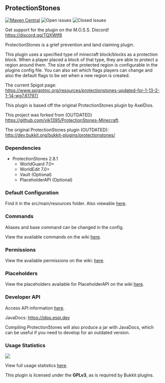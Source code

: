 ## ProtectionStones
[![Maven Central](https://img.shields.io/maven-central/v/dev.espi/protectionstones.svg?label=Maven%20Central)](https://search.maven.org/search?q=g:%22dev.espi%22%20AND%20a:%22protectionstones%22)
![Open issues](https://img.shields.io/github/issues-raw/espidev/ProtectionStones)
![Closed issues](https://img.shields.io/github/issues-closed-raw/espidev/ProtectionStones)

Get support for the plugin on the M.O.S.S. Discord! https://discord.gg/TQXWtf8

ProtectionStones is a grief prevention and land claiming plugin.

This plugin uses a specified type of minecraft block/blocks as a protection block. When a player placed a block of that type, they are able to protect a region around them. The size of the protected region is configurable in the plugins config file. You can also set which flags players can change and also the default flags to be set when a new region is created.

The current Spigot page: https://www.spigotmc.org/resources/protectionstones-updated-for-1-13-2-1-14-wg7.61797/

This plugin is based off the original ProtectionStones plugin by AxelDios.

This project was forked from (OUTDATED) https://github.com/vik1395/ProtectionStones-Minecraft.

The original ProtectionStones plugin (OUTDATED): http://dev.bukkit.org/bukkit-plugins/protectionstones/

### Dependencies
* ProtectionStones 2.8.1
  * WorldGuard 7.0+
  * WorldEdit 7.0+
  * Vault (Optional)
  * PlaceholderAPI (Optional)
  
### Default Configuration
Find it in the src/main/resources folder. Also viewable [here](https://github.com/espidev/ProtectionStones/wiki/Configuration).

### Commands
Aliases and base command can be changed in the config.

View the available commands on the wiki [here](https://github.com/espidev/ProtectionStones/wiki/Commands).

### Permissions
View the available permissions on the wiki: [here](https://github.com/espidev/ProtectionStones/wiki/Permissions).

### Placeholders
View the placeholders available for PlaceholderAPI on the wiki [here](https://github.com/espidev/ProtectionStones/wiki/Placeholders).

### Developer API

Access API information [here](https://github.com/espidev/ProtectionStones/wiki/API).

JavaDocs: https://jdps.espi.dev

Compiling ProtectionStones will also produce a jar with JavaDocs, which can be useful if you need to develop for an outdated version.

### Usage Statistics
<img src="https://bstats.org/signatures/bukkit/protectionstones.svg">

View full usage statistics [here](https://bstats.org/plugin/bukkit/ProtectionStones/4071).

This plugin is licensed under the **GPLv3**, as is required by Bukkit plugins.
